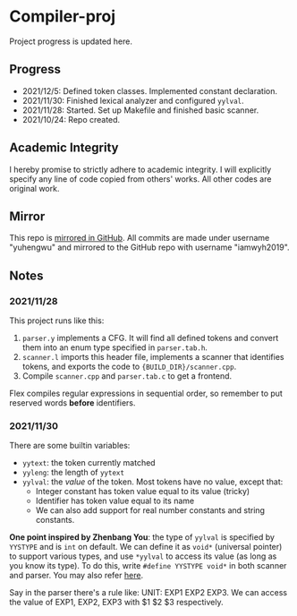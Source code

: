 # Compiler-proj
Project progress is updated here.

## Progress
- 2021/12/5: Defined token classes. Implemented constant declaration.
- 2021/11/30: Finished lexical analyzer and configured `yylval`.
- 2021/11/28: Started. Set up Makefile and finished basic scanner.
- 2021/10/24: Repo created.

## Academic Integrity
I hereby promise to strictly adhere to academic integrity. I will explicitly specify any line of code copied from others' works. All other codes are original work.

## Mirror
This repo is [mirrored in GitHub](https://github.com/iamwyh2019/compiler-proj). All commits are made under username "yuhengwu" and mirrored to the GitHub repo with username "iamwyh2019".

## Notes
### 2021/11/28
This project runs like this:
1. `parser.y` implements a CFG. It will find all defined tokens and convert them into an enum type specified in `parser.tab.h`.
2. `scanner.l` imports this header file, implements a scanner that identifies tokens, and exports the code to `{BUILD_DIR}/scanner.cpp`.
3. Compile `scanner.cpp` and `parser.tab.c` to get a frontend.

Flex compiles regular expressions in sequential order, so remember to put reserved words **before** identifiers.

### 2021/11/30
There are some builtin variables:
- `yytext`: the token currently matched
- `yyleng`: the length of `yytext`
- `yylval`: the *value* of the token. Most tokens have no value, except that:
    - Integer constant has token value equal to its value (tricky)
    - Identifier has token value equal to its name
    - We can also add support for real number constants and string constants.

**One point inspired by Zhenbang You**: the type of `yylval` is specified by `YYSTYPE` and is `int` on default. We can define it as `void*` (universal pointer) to support various types, and use `*yylval` to access its value (as long as you know its type). To do this, write `#define YYSTYPE void*` in both scanner and parser. You may also refer [here](https://www.coder4.com/archives/3975).

Say in the parser there's a rule like: UNIT:  EXP1 EXP2 EXP3. We can access the value of EXP1, EXP2, EXP3 with $1 $2 $3 respectively.
